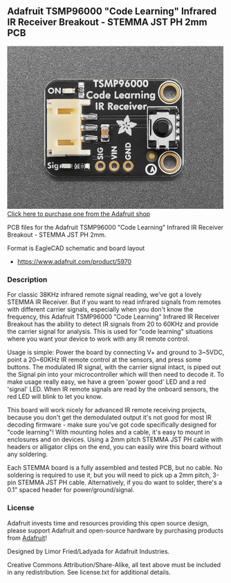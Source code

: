 ## Adafruit TSMP96000 "Code Learning" Infrared IR Receiver Breakout - STEMMA JST PH 2mm PCB

<a href="http://www.adafruit.com/products/5970"><img src="assets/5970.jpg?raw=true" width="500px"><br/>
Click here to purchase one from the Adafruit shop</a>

PCB files for the Adafruit TSMP96000 "Code Learning" Infrared IR Receiver Breakout - STEMMA JST PH 2mm. 

Format is EagleCAD schematic and board layout
* https://www.adafruit.com/product/5970

### Description

For classic 38KHz infrared remote signal reading, we've got a lovely STEMMA IR Receiver. But if you want to read infrared signals from remotes with different carrier signals, especially when you don't know the frequency, this Adafruit TSMP96000 "Code Learning" Infrared IR Receiver Breakout has the ability to detect IR signals from 20 to 60KHz and provide the carrier signal for analysis. This is used for "code learning" situations where you want your device to work with any IR remote control.

Usage is simple: Power the board by connecting V+ and ground to 3~5VDC, point a 20~60KHz IR remote control at the sensors, and press some buttons. The modulated IR signal, with the carrier signal intact, is piped out the Signal pin into your microcontroller which will then need to decode it. To make usage really easy, we have a green 'power good' LED and a red 'signal' LED. When IR remote signals are read by the onboard sensors, the red LED will blink to let you know.

This board will work nicely for advanced IR remote receiving projects, because you don't get the demodulated output it's not good for most IR decoding firmware - make sure you've got code specifically designed for "code learning"! With mounting holes and a cable, it's easy to mount in enclosures and on devices. Using a 2mm pitch STEMMA JST PH cable with headers or alligator clips on the end, you can easily wire this board without any soldering.

Each STEMMA board is a fully assembled and tested PCB, but no cable. No soldering is required to use it, but you will need to pick up a 2mm pitch, 3-pin STEMMA JST PH cable. Alternatively, if you do want to solder, there's a 0.1" spaced header for power/ground/signal.

### License

Adafruit invests time and resources providing this open source design, please support Adafruit and open-source hardware by purchasing products from [Adafruit](https://www.adafruit.com)!

Designed by Limor Fried/Ladyada for Adafruit Industries.

Creative Commons Attribution/Share-Alike, all text above must be included in any redistribution. 
See license.txt for additional details.

